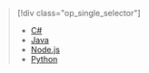 > [!div class="op_single_selector"]
> * [C#](../articles/iot-hub/iot-hub-csharp-csharp-c2d.md)
> * [Java](../articles/iot-hub/iot-hub-java-java-c2d.md)
> * [Node.js](../articles/iot-hub/iot-hub-node-node-c2d.md)
> * [Python](../articles/iot-hub/iot-hub-python-python-c2d.md)

